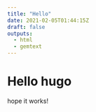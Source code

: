 ```yaml
---
title: "Hello"
date: 2021-02-05T01:44:15Z
draft: false
outputs:
  - html
  - gemtext
---
```


# Hello hugo

hope it works!

